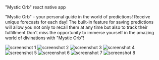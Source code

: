 "Mystic Orb" react native app

"Mystic Orb" - your personal guide in the world of predictions! Receive unique forecasts for each day! The built-in feature for saving predictions will allow you not only to recall them at any time but also to track their fulfillment Don't miss the opportunity to immerse yourself in the amazing world of divinations with "Mystic Orb"!

![screenshot 1](https://github.com/eshchukina/Mystic-Orb-app/blob/main/assets/screenshot/photo_2024-07-22_14-24-45.jpg)
![screenshot 2](https://github.com/eshchukina/Mystic-Orb-app/blob/main/assets/screenshot/photo_2024-07-22_14-20-13.jpg)
![screenshot 3](https://github.com/eshchukina/Mystic-Orb-app/blob/main/assets/screenshot/photo_2024-07-22_14-20-11.jpg)
![screenshot 4](https://github.com/eshchukina/Mystic-Orb-app/blob/main/assets/screenshot/photo_2024-07-22_14-25-52.jpg)
![screenshot 5](https://github.com/eshchukina/Mystic-Orb-app/blob/main/assets/screenshot/photo_2024-07-22_14-20-10.jpg)
![screenshot 6](https://github.com/eshchukina/Mystic-Orb-app/blob/main/assets/screenshot/photo_2024-07-22_14-20-08.jpg)
![screenshot 7](https://github.com/eshchukina/Mystic-Orb-app/blob/main/assets/screenshot/photo_2024-07-22_14-20-06.jpg)
![screenshot 8](https://github.com/eshchukina/Mystic-Orb-app/blob/main/assets/screenshot/photo_2024-07-22_14-20-36.jpg)

